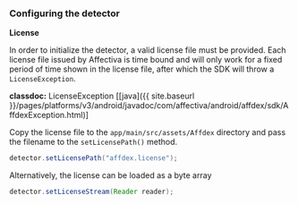 ### Configuring the detector

**License**

In order to initialize the detector, a valid license file must be provided. Each license file issued by Affectiva is time bound and will only work for a fixed period of time shown in the license file, after which the SDK will throw a `LicenseException`.

**classdoc:** LicenseException [[java]({{ site.baseurl }}/pages/platforms/v3/android/javadoc/com/affectiva/android/affdex/sdk/AffdexException.html)]

Copy the license file to the ```app/main/src/assets/Affdex``` directory and pass the filename to the ```setLicensePath()``` method.

```java
detector.setLicensePath("affdex.license");
```

Alternatively, the license can be loaded as a byte array

```java
detector.setLicenseStream(Reader reader);
```
